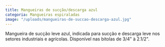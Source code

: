 ```yaml
---
title: Mangueiras de sucção/descarga azul
categoria: Mangueiras espiraladas
image: "/uploads/mangueiras-de-succao-descarga-azul.jpg"
---
```


Mangueira de sucção leve azul, indicada para sucção e descarga leve nos setores industriais e agrícolas. Disponível nas bitolas de 3/4" à 2.1/2".


